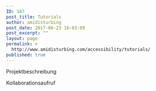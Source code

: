 ```yaml
---
ID: 187
post_title: Tutorials
author: amidisturbing
post_date: 2017-06-23 16:03:09
post_excerpt: ""
layout: page
permalink: >
  http://www.amidisturbing.com/accessibility/tutorials/
published: true
---
```

Projektbeschreibung

Kollaborationsaufruf